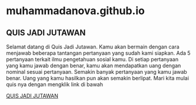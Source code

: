 # muhammadanova.github.io
<h2>QUIS JADI JUTAWAN</h2>
<p>Selamat datang di Quis Jadi Jutawan. Kamu akan bermain dengan cara menjawab beberapa tantangan pertanyaan yang sudah kami siapkan. Ada 5 pertanyaan terkait ilmu pengetahuan sosial kamu. Di setiap pertanyaan yang kamu jawab dengan benar, kamu akan mendapatkan uang dengan nominal sesuai pertanyaan. Semakin banyak pertanyaan yang kamu jawab benar. Uang yang kamu hasilkan pun akan semakin berlipat. Mari kita mulai quis nya dengan mengklik link di bawah</p>

<a href="https://muhammadanova.github.io/" target="_blank">QUIS JADI JUTAWAN</a>